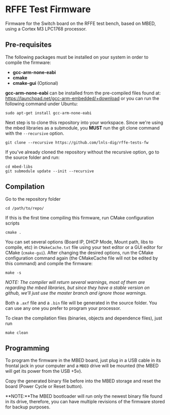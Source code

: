 # RFFE Test Firmware

Firmware for the Switch board on the RFFE test bench, based on MBED, using a Cortex M3 LPC1768 processor.

## Pre-requisites

The following packages must be installed on your system in order to compile the firmware:
- **gcc-arm-none-eabi**
- **cmake**
- **cmake-gui** (Optional)

**gcc-arm-none-eabi** can be installed from the pre-compiled files found at: https://launchpad.net/gcc-arm-embedded/+download
or you can run the following command under Ubuntu:

    sudo apt-get install gcc-arm-none-eabi

Next step is to clone this repository into your workspace. Since we're using the mbed libraries as a submodule, you **MUST** run the git clone command with the `--recursive` option.

	git clone --recursive https://github.com/lnls-dig/rffe-tests-fw

If you've already cloned the repository without the recursive option, go to the source folder and run:

	cd mbed-libs
	git submodule update --init --recursive

## Compilation

Go to the repository folder

    cd /path/to/repo/

If this is the first time compiling this firmware, run CMake configuration scripts

	cmake .

You can set several options (Board IP, DHCP Mode, Mount path, libs to compile, etc) in `CMakeCache.txt` file using your text editor or a GUI editor for CMake (`cmake-gui`).
After changing the desired options, run the CMake configuration command again (the CMakeCache file will not be edited by this command) and compile the firmware:

	make -s

*NOTE: The compiler will return several warnings, most of them are regarding the mbed libraries, but since they have a stable version on github, we'll just use the master branch and ignore those warnings.*

Both a `.axf` file and a `.bin` file will be generated in the source folder. You can use any one you prefer to program your processor.

To clean the compilation files (binaries, objects and dependence files), just run

    make clean

## Programming
To program the firmware in the MBED board, just plug in a USB cable in its frontal jack in your computer and a `MBED` drive will be mounted (the MBED will get its power from the USB +5v).

Copy the generated binary file before into the MBED storage and reset the board (Power Cycle or Reset button).

**NOTE:**The MBED bootloader will run only the newest binary file found in its drive, therefore, you can have multiple revisions of the firmware stored for backup purposes.
